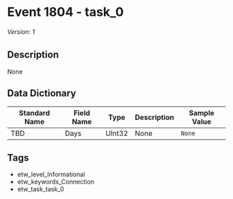 # Event 1804 - task_0
###### Version: 1

## Description
None

## Data Dictionary
|Standard Name|Field Name|Type|Description|Sample Value|
|---|---|---|---|---|
|TBD|Days|UInt32|None|`None`|

## Tags
* etw_level_Informational
* etw_keywords_Connection
* etw_task_task_0